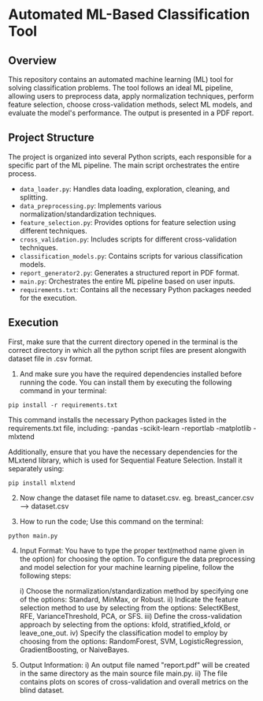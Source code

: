# Automated ML-Based Classification Tool

## Overview
This repository contains an automated machine learning (ML) tool for solving classification problems. The tool follows an ideal ML pipeline, allowing users to preprocess data, apply normalization techniques, perform feature selection, choose cross-validation methods, select ML models, and evaluate the model's performance. The output is presented in a PDF report.

## Project Structure
The project is organized into several Python scripts, each responsible for a specific part of the ML pipeline. The main script orchestrates the entire process.

- `data_loader.py`: Handles data loading, exploration, cleaning, and splitting.
- `data_preprocessing.py`: Implements various normalization/standardization techniques.
- `feature_selection.py`: Provides options for feature selection using different techniques.
- `cross_validation.py`: Includes scripts for different cross-validation techniques.
- `classification_models.py`: Contains scripts for various classification models.
- `report_generator2.py`: Generates a structured report in PDF format.
- `main.py`: Orchestrates the entire ML pipeline based on user inputs.
- `requirements.txt`: Contains all the necessary Python packages needed for the execution.

## Execution
First, make sure that the current directory opened in the terminal is the correct directory in which all the python script files are present alongwith dataset file in .csv format.

1. And make sure you have the required dependencies installed before running the code. You can install them by executing the following command in your terminal:

```
pip install -r requirements.txt
```

This command installs the necessary Python packages listed in the requirements.txt file, including:
-pandas
-scikit-learn
-reportlab
-matplotlib
-mlxtend

Additionally, ensure that you have the necessary dependencies for the MLxtend library, which is used for Sequential Feature Selection. Install it separately using:  

```
pip install mlxtend
```

2. Now change the dataset file name to dataset.csv.
	eg. breast_cancer.csv --> dataset.csv

3. How to run the code; Use this command on the terminal:  
```
python main.py
```

4. Input Format: You have to type the proper text(method name given in the option) for choosing the option. To configure the data preprocessing and model selection for your machine learning pipeline, follow the following steps:

	i) Choose the normalization/standardization method by specifying one of the options: Standard, MinMax, or Robust.
	ii) Indicate the feature selection method to use by selecting from the options: SelectKBest, RFE, VarianceThreshold, PCA, or SFS.
	iii) Define the cross-validation approach by selecting from the options: kfold, stratified_kfold, or leave_one_out.
	iv) Specify the classification model to employ by choosing from the options: RandomForest, SVM, LogisticRegression, GradientBoosting, or NaiveBayes.

5. Output Information:
	i) An output file named "report.pdf" will be created in the same directory as the main source file main.py.
	ii) The file contains plots on scores of cross-validation and overall metrics on the blind dataset.
